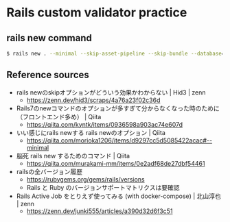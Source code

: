 # Rails custom validator practice

## rails new command
```bash
$ rails new . --minimal --skip-asset-pipeline --skip-bundle --database=mysql --force
```

## Reference sources
- rails newのskipオプションがどういう効果かわからない | Hid3 | zenn
  - https://zenn.dev/hid3/scraps/4a76a23f02c36d
- Rails7のnewコマンドのオプションが多すぎて分からなくなった時のために（フロントエンド多め） | Qiita
  - https://qiita.com/kyntk/items/0936598a903ac74e607d
- いい感じにrails newする rails newのオプション | Qiita
  - https://qiita.com/morioka1206/items/d9297cc5d5085422acac#--minimal
- 脳死 rails new するためのコマンド | Qiita
  - https://qiita.com/murakami-mm/items/0e2adf68de27dbf54461
- railsの全バージョン履歴
  - https://rubygems.org/gems/rails/versions
  - Rails と Ruby のバージョンサポートマトリクスは要確認
- Rails Active Job をとりえず使ってみる (with docker-compose) | 北山淳也 | zenn
  - https://zenn.dev/junki555/articles/a390d32d6f3c51
